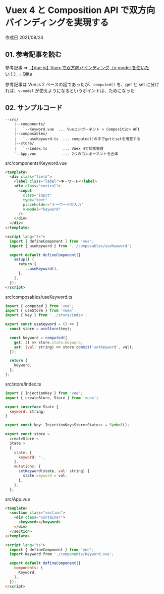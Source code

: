 # Vuex 4 と Composition API で双方向バインディングを実現する

作成日 2021/09/24

## 01. 参考記事を読む

参考記事 => [【Vue\.js】Vuex で双方向バインディング（v\-model を使いたい！） \- Qiita](https://qiita.com/key_it6/items/094cc773c2fdd1fc40a3)

参考記事は Vue.js 2 ベースの話であったが、`computed()` を、get と set に分ければ、`v-model` が使えようになるというポイントは、ためになった

## 02. サンプルコード

```text
--src/
    |--components/
    |   `--Keyword.vue  ... Vueコンポーネント + Composition API
    |--composables/
    |   `--useKeyword.ts  ... computed()の中でgetとsetを用意する
    |--store/
    |   `--index.ts       ... Vuex 4で状態管理
    `--App.vue            ... 2つのコンポーネントを合体
```

src/components/Keyword.vue

```html
<template>
  <div class="field">
    <label class="label">キーワード</label>
    <div class="control">
      <input
        class="input"
        type="text"
        placeholder="キーワードの入力"
        v-model="keyword"
      />
    </div>
  </div>
</template>

<script lang="ts">
  import { defineComponent } from 'vue';
  import { useKeyword } from '../composables/useKeyword';

  export default defineComponent({
    setup() {
      return {
        ...useKeyword(),
      };
    },
  });
</script>
```

src/composables/useKeyword.ts

```javascript
import { computed } from 'vue';
import { useStore } from 'vuex';
import { key } from '../store/index';

export const useKeyword = () => {
  const store = useStore(key);

  const keyword = computed({
    get: () => store.state.keyword,
    set: (val: string) => store.commit('setKeyword', val),
  });

  return {
    keyword,
  };
};
```

src/store/index.ts

```javascript
import { InjectionKey } from 'vue';
import { createStore, Store } from 'vuex';

export interface State {
  keyword: string;
}

export const key: InjectionKey<Store<State>> = Symbol();

export const store =
  createStore <
  State >
  {
    state: {
      keyword: '',
    },
    mutations: {
      setKeyword(state, val: string) {
        state.keyword = val;
      },
    },
  };
```

src/App.vue

```html
<template>
  <section class="section">
    <div class="container">
      <keyword></keyword>
    </div>
  </section>
</template>

<script lang="ts">
  import { defineComponent } from 'vue';
  import Keyword from './components/Keyword.vue';

  export default defineComponent({
    components: {
      Keyword,
    },
  });
</script>
```
